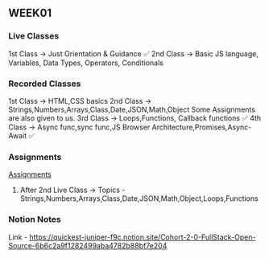 ## WEEK01

### Live Classes
1st Class -> Just Orientation & Guidance ✅
2nd Class -> Basic JS language, Variables, Data Types, Operators, Conditionals

### Recorded Classes
1st Class -> HTML,CSS basics
2nd Class -> Strings,Numbers,Arrays,Class,Date,JSON,Math,Object
Some Assignments are also given to us.
3rd Class -> Loops,Functions, Callback functions ✅
4th Class -> Async func,sync func,JS Browser Architecture,Promises,Async-Await ✅

### Assignments
[Assignments](https://github.com/100xdevs-cohort-2/assignments)
1. After 2nd Live Class ->
Topics - Strings,Numbers,Arrays,Class,Date,JSON,Math,Object,Loops,Functions

### Notion Notes
Link - https://quickest-juniper-f9c.notion.site/Cohort-2-0-FullStack-Open-Source-6b6c2a9f1282499aba4782b88bf7e204
